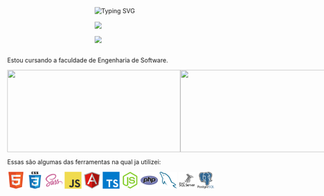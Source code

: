 <div style="display: flex;flex-direction: column;margin-left: 40%;">
<img src="https://readme-typing-svg.demolab.com?font=Fira+Code&weight=900&pause=1000&color=F7AA00&background=FF000000&center=true&multiline=true&height=60&lines=Casio+Kobs+Lasch;Seja+bem+vindo+ao+meu+perfil+%3AD" alt="Typing SVG"/><br>
<img width="300" src="https://media.tenor.com/images/213a4c8c6fb278cf2fb10bcc0da1b68d/tenor.gif"/><br>
<img width="300" src="https://profile-counter.glitch.me/casiokobs/count.svg"/><br>
</div>

<p>Estou cursando a faculdade de Engenharia de Software.</p>
<div style="display:flex">  
 <img height="190px" width="400px" src="https://github-readme-stats.vercel.app/api/top-langs/?username=casiokobs&layout=compact&langs_count=7&theme=highcontrast"/>
 <img height="190px" width="400px" src="https://github-readme-stats.vercel.app/api?username=casiokobs&show_icons=true&theme=highcontrast&include_all_commits=true&count_private=true"/>
 <img height="190px" width="400px" src="https://github-readme-streak-stats.herokuapp.com?user=casiokobs&theme=highcontrast&border_radius=&locale=pt_BR" />
</div>

Essas são algumas das ferramentas na qual ja utilizei:
<div style="display:inline_block">
    <img height="40" width="40" src="https://github.com/devicons/devicon/blob/master/icons/html5/html5-original.svg"/>
    <img height="40" width="40" src="https://raw.githubusercontent.com/devicons/devicon/master/icons/css3/css3-original-wordmark.svg"/>
    <img height="40" width="40" src="https://github.com/devicons/devicon/blob/master/icons/sass/sass-original.svg"/>
    <img height="40" width="40" src="https://github.com/devicons/devicon/blob/master/icons/javascript/javascript-original.svg"/>
    <img height="40" width="40" src="https://github.com/devicons/devicon/blob/master/icons/angularjs/angularjs-original.svg"/>
    <img height="40" width="40" src="https://github.com/devicons/devicon/blob/master/icons/typescript/typescript-original.svg"/>
    <img height="40" width="40" src="https://github.com/devicons/devicon/blob/master/icons/nodejs/nodejs-original.svg"/>    
    <img height="40" width="40" src="https://github.com/devicons/devicon/blob/master/icons/php/php-original.svg"/>
    <img height="40" width="40" src="https://github.com/devicons/devicon/blob/master/icons/mysql/mysql-original.svg"/>
    <img height="40" width="40" src="https://github.com/devicons/devicon/blob/master/icons/microsoftsqlserver/microsoftsqlserver-plain-wordmark.svg"/>
    <img height="40" width="40" src="https://github.com/devicons/devicon/blob/master/icons/postgresql/postgresql-original-wordmark.svg"/>
</div>
